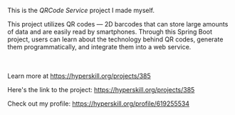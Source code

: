 This is the *QRCode Service* project I made myself.


<p>This project utilizes QR codes — 2D barcodes that can store large amounts of data and are easily read by smartphones. Through this Spring Boot project, users can learn about the technology behind QR codes, generate them programmatically, and integrate them into a web service.</p><br/><br/>Learn more at <a href="https://hyperskill.org/projects/385?utm_source=ide&utm_medium=ide&utm_campaign=ide&utm_content=project-card">https://hyperskill.org/projects/385</a>

Here's the link to the project: https://hyperskill.org/projects/385

Check out my profile: https://hyperskill.org/profile/619255534